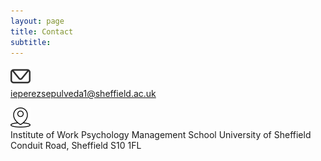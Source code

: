 ```yaml
---
layout: page
title: Contact
subtitle: 
---
```

![](/img/icon/mail-icon.png)  
<a href="mailto:ieperezsepulveda1@sheffield.ac.uk">ieperezsepulveda1@sheffield.ac.uk</a>

![](/img/icon/location-icon.png)  
Institute of Work Psychology
Management School 
University of Sheffield  
Conduit Road, Sheffield S10 1FL   
